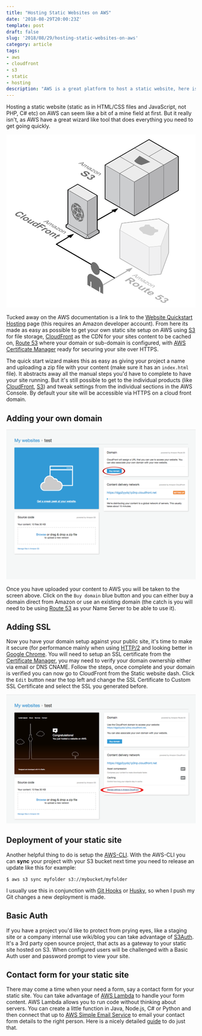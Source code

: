 ```yaml
---
title: "Hosting Static Websites on AWS"
date: '2018-08-29T20:00:23Z'
template: post
draft: false
slug: '2018/08/29/hosting-static-websites-on-aws'
category: article
tags:
- aws
- cloudfront
- s3
- static
- hosting
description: "AWS is a great platform to host a static website, here is how to use Cloudfront and S3 to achieve this"
---
```


Hosting a static website (static as in HTML/CSS files and JavaScript, not PHP, C# etc) on AWS can seem like a bit of a mine field at first. But it really isn't, as AWS have a great wizard like tool that does everything you need to get going quickly.

![Static website hosting diagram](aws-diagram.svg)

Tucked away on the AWS documentation is a link to the [Website Quickstart Hosting](https://console.aws.amazon.com/quickstart-website/home) page (this requires an Amazon developer account). From here its made as easy as possible to get your own static site setup on AWS using [S3](https://aws.amazon.com/s3/) for file storage, [CloudFront](https://aws.amazon.com/cloudfront/) as the CDN for your sites content to be cached on, [Route 53](https://aws.amazon.com/route53/) where your domain or sub-domain is configured, with [AWS Certificate Manager](https://aws.amazon.com/certificate-manager/) ready for securing your site over HTTPS.

The quick start wizard makes this as easy as giving your project a name and uploading a zip file with your content (make sure it has an `index.html` file). It abstracts away all the manual steps you'd have to complete to have your site running. But it's still possible to get to the individual products (like [CloudFront](https://console.aws.amazon.com/cloudfront/home), [S3](https://s3.console.aws.amazon.com/s3/home)) and tweak settings from the individual sections in the AWS Console. By default your site will be accessible via HTTPS on a cloud front domain.

## Adding your own domain

![AWS Wizard Complete](aws-wizard-complete.png)

Once you have uploaded your content to AWS you will be taken to the screen above. Click on the `Buy domain` blue button and you can either buy a domain direct from Amazon or use an existing domain (the catch is you will need to be using [Route 53](https://console.aws.amazon.com/route53/home) as your Name Server to be able to use it).

## Adding SSL

Now you have your domain setup against your public site, it's time to make it secure (for performance mainly when using [HTTP/2](https://en.wikipedia.org/wiki/HTTP/2) and looking better in [Google Chrome](https://blog.google/products/chrome/milestone-chrome-security-marking-http-not-secure/). You will need to setup an SSL certificate from the [Certificate Manager](https://console.aws.amazon.com/acm/home), you may need to verify your domain ownership either via email or DNS CNAME. Follow the steps, once complete and your domain is verified you can now go to CloudFront from the Static website dash. Click the `Edit` button near the top left and change the SSL Certificate to Custom SSL Certificate and select the SSL you generated before.

![Cloudfront settings](aws-static-dash.png)

## Deployment of your static site

Another helpful thing to do is setup the [AWS-CLI](https://aws.amazon.com/cli/). With the AWS-CLI you can **sync** your project with your S3 bucket next time you need to release an update like this for example:

```
$ aws s3 sync myfolder s3://mybucket/myfolder 
```

I usually use this in conjunction with [Git Hooks](https://git-scm.com/docs/githooks) or [Husky](https://github.com/typicode/husky), so when I push my Git changes a new deployment is made.

## Basic Auth

If you have a project you'd like to protect from prying eyes, like a staging site or a company internal use wiki/blog you can take advantage of [S3Auth](http://www.s3auth.com/). It's a 3rd party open source project, that acts as a gateway to your static site hosted on S3. When configured users will be challenged with a Basic Auth user and password prompt to view your site. 

## Contact form for your static site

There may come a time when your need a form, say a contact form for your static site. You can take advantage of [AWS Lambda](https://aws.amazon.com/lambda/) to handle your form content. AWS Lambda allows you to run code without thinking about servers. You can create a little function in Java, Node.js, C# or Python and then connect that up to [AWS Simple Email Service](https://aws.amazon.com/ses/) to email your contact form details to the right person. Here is a nicely detailed [guide](https://www.codeengine.com/articles/process-form-aws-api-gateway-lambda/) to do just that.



 